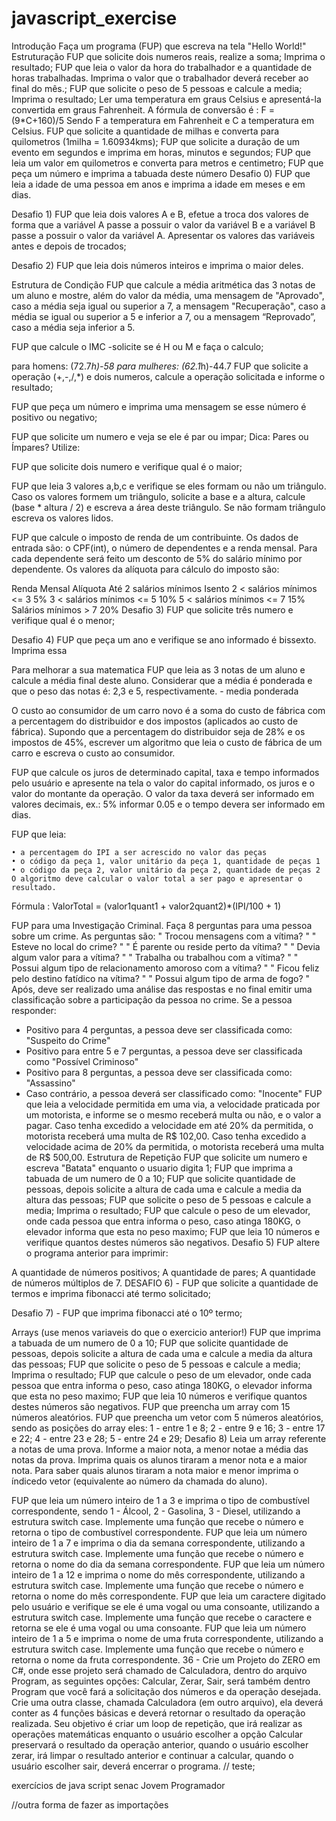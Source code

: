 # javascript_exercise

Introdução
Faça um programa (FUP) que escreva na tela "Hello World!"
Estruturação
FUP que solicite dois numeros reais, realize a soma; Imprima o resultado;
FUP que leia o valor da hora do trabalhador e a quantidade de horas trabalhadas. Imprima o valor que o trabalhador deverá receber ao final do mês.;
FUP que solicite o peso de 5 pessoas e calcule a media; Imprima o resultado;
Ler uma temperatura em graus Celsius e apresentá-la convertida em graus Fahrenheit. A fórmula de conversão é : F = (9*C+160)/5 Sendo F a temperatura em Fahrenheit e C a temperatura em Celsius.
FUP que solicite a quantidade de milhas e converta para quilometros (1milha = 1.60934kms);
FUP que solicite a duração de um evento em segundos e imprima em horas, minutos e segundos;
FUP que leia um valor em quilometros e converta para metros e centimetro;
FUP que peça um número e imprima a tabuada deste número
Desafio 0) FUP que leia a idade de uma pessoa em anos e imprima a idade em meses e em dias.

Desafio 1) FUP que leia dois valores A e B, efetue a troca dos valores de forma que a variável A passe a possuir o valor da variável B e a variável B passe a possuir o valor da variável A. Apresentar os valores das variáveis antes e depois de trocados;

Desafio 2) FUP que leia dois números inteiros e imprima o maior deles.

Estrutura de Condição
FUP que calcule a média aritmética das 3 notas de um aluno e mostre, além do valor da média, uma mensagem de "Aprovado", caso a média seja igual ou superior a 7, a mensagem "Recuperação", caso a média se igual ou superior a 5 e inferior a 7, ou a mensagem “Reprovado”, caso a média seja inferior a 5.

FUP que calcule o IMC -solicite se é H ou M e faça o calculo;

para homens: (72.7*h)-58
para mulheres: (62.1*h)-44.7
FUP que solicite a operação (+,-,/,*) e dois numeros, calcule a operação solicitada e informe o resultado;

FUP que peça um número e imprima uma mensagem se esse número é positivo ou negativo;

FUP que solicite um numero e veja se ele é par ou impar; Dica: Pares ou Ímpares? Utilize:

FUP que solicite dois numero e verifique qual é o maior;

FUP que leia 3 valores a,b,c e verifique se eles formam ou não um triângulo. Caso os valores formem um triângulo, solicite a base e a altura, calcule (base * altura / 2) e escreva a área deste triângulo. Se não formam triângulo escreva os valores lidos.

FUP que calcule o imposto de renda de um contribuinte. Os dados de entrada são: o CPF(int), o número de dependentes e a renda mensal. Para cada dependente será feito um desconto de 5% do salário mínimo por dependente. Os valores da alíquota para cálculo do imposto são:

Renda Mensal	Alíquota
Até 2 salários mínimos	Isento
2 < salários mínimos <= 3	5%
3 < salários mínimos <= 5	10%
5 < salários mínimos <= 7	15%
Salários mínimos > 7	20%
Desafio 3) FUP que solicite três numero e verifique qual é o menor;

Desafio 4) FUP que peça um ano e verifique se ano informado é bissexto. Imprima essa

Para melhorar a sua matematica
FUP que leia as 3 notas de um aluno e calcule a média final deste aluno. Considerar que a média é ponderada e que o peso das notas é: 2,3 e 5, respectivamente. - media ponderada

O custo ao consumidor de um carro novo é a soma do custo de fábrica com a percentagem do distribuidor e dos impostos (aplicados ao custo de fábrica). Supondo que a percentagem do distribuidor seja de 28% e os impostos de 45%, escrever um algoritmo que leia o custo de fábrica de um carro e escreva o custo ao consumidor.

FUP que calcule os juros de determinado capital, taxa e tempo informados pelo usuário e apresente na tela o valor do capital informado, os juros e o valor do montante da operação. O valor da taxa deverá ser informado em valores decimais, ex.: 5% informar 0.05 e o tempo devera ser informado em dias.

FUP que leia:

    • a percentagem do IPI a ser acrescido no valor das peças
    • o código da peça 1, valor unitário da peça 1, quantidade de peças 1
    • o código da peça 2, valor unitário da peça 2, quantidade de peças 2
    O algoritmo deve calcular o valor total a ser pago e apresentar o resultado.
Fórmula : ValorTotal = (valor1quant1 + valor2quant2)*(IPI/100 + 1)

FUP para uma Investigação Criminal. Faça 8 perguntas para uma pessoa sobre um crime. As perguntas são:
" Trocou mensagens com a vítima? "
" Esteve no local do crime? "
" É parente ou reside perto da vítima? "
" Devia algum valor para a vítima? "
" Trabalha ou trabalhou com a vítima? "
" Possui algum tipo de relacionamento amoroso com a vítima? "
" Ficou feliz pelo destino fatídico na vítima? "
" Possui algum tipo de arma de fogo? "
Após, deve ser realizado uma análise das respostas e no final emitir uma classificação sobre a participação da pessoa no crime. Se a pessoa responder:

- Positivo para 4 perguntas, a pessoa deve ser classificada como: "Suspeito do Crime"
- Positivo para entre 5 e 7 perguntas, a pessoa deve ser classificada como "Possível Criminoso"
- Positivo para 8 perguntas, a pessoa deve ser classificada como: "Assassino"
- Caso contrário, a pessoa deverá ser classificado como: "Inocente"
FUP que leia a velocidade permitida em uma via, a velocidade praticada por um motorista, e informe se o mesmo receberá multa ou não, e o valor a pagar. Caso tenha excedido a velocidade em até 20% da permitida, o motorista receberá uma multa de R$ 102,00. Caso tenha excedido a velocidade acima de 20% da permitida, o motorista receberá uma multa de R$ 500,00.
Estrutura de Repetição
FUP que solicite um numero e escreva "Batata" enquanto o usuario digita 1;
FUP que imprima a tabuada de um numero de 0 a 10;
FUP que solicite quantidade de pessoas, depois solicite a altura de cada uma e calcule a media da altura das pessoas;
FUP que solicite o peso de 5 pessoas e calcule a media; Imprima o resultado;
FUP que calcule o peso de um elevador, onde cada pessoa que entra informa o peso, caso atinga 180KG, o elevador informa que esta no peso maximo;
FUP que leia 10 números e verifique quantos destes números são negativos.
Desafio 5) FUP altere o programa anterior para imprimir:

A quantidade de números positivos;
A quantidade de pares;
A quantidade de números múltiplos de 7.
DESAFIO 6) - FUP que solicite a quantidade de termos e imprima fibonacci até termo solicitado;

Desafio 7) - FUP que imprima fibonacci até o 10º termo;

Arrays (use menos variaveis do que o exercicio anterior!)
FUP que imprima a tabuada de um numero de 0 a 10;
FUP que solicite quantidade de pessoas, depois solicite a altura de cada uma e calcule a media da altura das pessoas;
FUP que solicite o peso de 5 pessoas e calcule a media; Imprima o resultado;
FUP que calcule o peso de um elevador, onde cada pessoa que entra informa o peso, caso atinga 180KG, o elevador informa que esta no peso maximo;
FUP que leia 10 números e verifique quantos destes números são negativos.
FUP que preencha um array com 15 números aleatórios.
FUP que preencha um vetor com 5 números aleatórios, sendo as posições do array eles: 1 - entre 1 e 8; 2 - entre 9 e 16; 3 - entre 17 e 22; 4 - entre 23 e 28; 5 - entre 24 e 29;
Desafio 8) Leia um array referente a notas de uma prova. Informe a maior nota, a menor notae a média das notas da prova. Imprima quais os alunos tiraram a menor nota e a maior nota. Para saber quais alunos tiraram a nota maior e menor imprima o índicedo vetor (equivalente ao número da chamada do aluno).

FUP que leia um número inteiro de 1 a 3 e imprima o tipo de combustível correspondente, sendo 1 - Álcool, 2 - Gasolina, 3 - Diesel, utilizando a estrutura switch case. Implemente uma função que recebe o número e retorna o tipo de combustível correspondente.
FUP que leia um número inteiro de 1 a 7 e imprima o dia da semana correspondente, utilizando a estrutura switch case. Implemente uma função que recebe o número e retorna o nome do dia da semana correspondente.
FUP que leia um número inteiro de 1 a 12 e imprima o nome do mês correspondente, utilizando a estrutura switch case. Implemente uma função que recebe o número e retorna o nome do mês correspondente.
FUP que leia um caractere digitado pelo usuário e verifique se ele é uma vogal ou uma consoante, utilizando a estrutura switch case. Implemente uma função que recebe o caractere e retorna se ele é uma vogal ou uma consoante.
FUP que leia um número inteiro de 1 a 5 e imprima o nome de uma fruta correspondente, utilizando a estrutura switch case. Implemente uma função que recebe o número e retorna o nome da fruta correspondente.
36 - Crie um Projeto do ZERO em C#, onde esse projeto será chamado de Calculadora, dentro do arquivo Program, as seguintes opções: Calcular, Zerar, Sair, será também dentro Program que você fará a solicitação dos números e da operação desejada. Crie uma outra classe, chamada Calculadora (em outro arquivo), ela deverá conter as 4 funções básicas e deverá retornar o resultado da operação realizada. Seu objetivo é criar um loop de repetição, que irá realizar as operações matemáticas enquanto o usuário escolher a opção Calcular preservará o resultado da operação anterior, quando o usuário escolher zerar, irá limpar o resultado anterior e continuar a calcular, quando o usuário escolher sair, deverá encerrar o programa.
// teste;

exercícios de java script senac Jovem Programador

//outra forma de fazer as importações

<!-- {
  "name": "javascript_exercise",
  "version": "0.0.1",
  "description": "Jovem Programador",
  "main": "index.js",
  //para fazer teste foi retirado
  // "type": "module",
  "scripts": {
    "start": "nodemon index.js",
    // "test": "yarn node -- experimental-vm-modules $(yarn bin jest)",
    "test": "jest test/index.test.js",
    "test:cov": "jest test/index.test.js --coverage"
    // "test:cov": "yarn node --experimental-vm-modules $(yarn bin jest) --coverage"
  },
  "repository": {
    "type": "git",
    "url": "git+https://github.com/JuanRodrigoHabitzreuter/javascript_exercise.git"
  },
  "author": "Juan Rodrigo Habitzreuter",
  "license": "ISC",
  "bugs": {
    "url": "https://github.com/JuanRodrigoHabitzreuter/javascript_exercise/issues"
  },
  "homepage": "https://github.com/JuanRodrigoHabitzreuter/javascript_exercise#readme",
  "dependencies": {
    "express": "^4.18.2"
  },
  "devDependencies": {
    "jest": "^29.6.4",
    "nodemon": "^3.0.1"
  }
} -->
